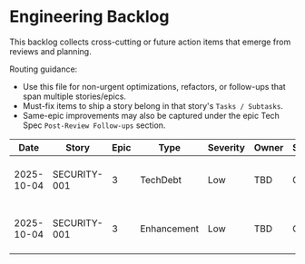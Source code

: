 # Engineering Backlog

This backlog collects cross-cutting or future action items that emerge from reviews and planning.

Routing guidance:

- Use this file for non-urgent optimizations, refactors, or follow-ups that span multiple stories/epics.
- Must-fix items to ship a story belong in that story's `Tasks / Subtasks`.
- Same-epic improvements may also be captured under the epic Tech Spec `Post-Review Follow-ups` section.

| Date | Story | Epic | Type | Severity | Owner | Status | Notes |
| ---- | ----- | ---- | ---- | -------- | ----- | ------ | ----- |
| 2025-10-04 | SECURITY-001 | 3 | TechDebt | Low | TBD | Open | Add explicit umask for settings file creation (lib/integrations/amazon-q.zsh:231,239) |
| 2025-10-04 | SECURITY-001 | 3 | Enhancement | Low | TBD | Open | Add concurrent access test to edge case suite (tests/test-amazon-q-edge-cases.zsh) |
